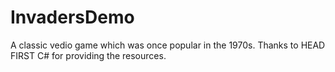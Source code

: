 # InvadersDemo
A classic vedio game which was once popular in the 1970s.
Thanks to HEAD FIRST C# for providing the resources.
